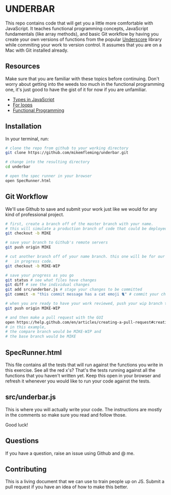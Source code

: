 # UNDERBAR

This repo contains code that will get you a little more comfortable 
with JavaScript. It teaches functional programming concepts, JavaScript 
fundamentals (like array methods), and basic Git workflow by having you 
create your own versions of functions from the popular [Underscore](https://underscorejs.org/) library
while commiting your work to version control. It assumes that you are on 
a Mac with Git installed already.

## Resources
Make sure that you are familiar with these topics before continuing. Don't
worry about getting into the weeds too much in the functional programming one,
it's just good to have the gist of it for now if you are unfamiliar. 
* [Types in JavaScript](https://developer.mozilla.org/en-US/docs/Web/JavaScript/Data_structures#Data_types)
* [For loops](https://www.w3schools.com/js/js_loop_for.asp)
* [Functional Programming](https://hackernoon.com/understanding-functional-programming-with-javascript-41eb3fa8c2a)

## Installation
In your terminal, run:
```bash
# clone the repo from github to your working directory
git clone https://github.com/mikemfleming/underbar.git

# change into the resulting directory
cd underbar

# open the spec runner in your browser
open SpecRunner.html
```

## Git Workflow
We'll use Github to save and submit your work just like we would for
any kind of professional project. 
```bash
# first, create a branch off of the master branch with your name.
# this will simulate a production branch of code that could be deployed.
git checkout -b MIKE

# save your branch to Github's remote servers
git push origin MIKE

# cut another branch off of your name branch. this one will be for our work 
#   in progress code.
git checkout -b MIKE-WIP

# save your progress as you go
git status # see what files have changes
git diff # see the individual changes
git add src/underbar.js # stage your changes to be committed
git commit -m "this commit message has a cat emoji 🐈" # commit your changes with a message

# when you are ready to have your work reviewed, push your wip branch to Github
git push origin MIKE-WIP

# and then make a pull request with the GUI
open https://help.github.com/en/articles/creating-a-pull-request#creating-the-pull-request
# in this example, 
# the compare branch would be MIKE-WIP and 
# the base branch would be MIKE
```


## SpecRunner.html
This file contains all the tests that will run against the functions
you write in this exercise. See all the red x's? That's the tests
running against all the functions that you haven't written yet.
Keep this open in your browser and refresh it whenever you would
like to run your code against the tests. 

## src/underbar.js
This is where you will actually write your code. The instructions are
mostly in the comments so make sure you read and follow those. 

Good luck!

## Questions
If you have a question, raise an issue using Github and @ me.

## Contributing
This is a living document that we can use to train people up on JS. Submit a pull request if you 
have an idea of how to make this better.
